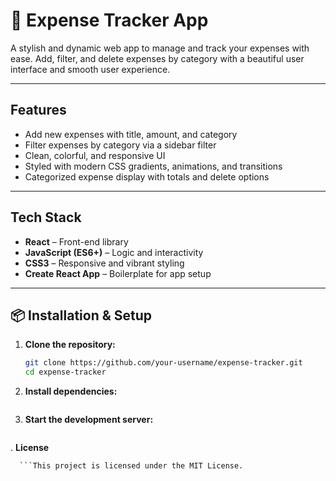 # 🧾 Expense Tracker App

A stylish and dynamic web app to manage and track your expenses with ease. Add, filter, and delete expenses by category with a beautiful user interface and smooth user experience.



---

##  Features

-  Add new expenses with title, amount, and category  
-  Filter expenses by category via a sidebar filter  
-  Clean, colorful, and responsive UI  
-  Styled with modern CSS gradients, animations, and transitions  
-  Categorized expense display with totals and delete options  

---

##  Tech Stack

- **React** – Front-end library  
- **JavaScript (ES6+)** – Logic and interactivity  
- **CSS3** – Responsive and vibrant styling  
- **Create React App** – Boilerplate for app setup  

---

## 📦 Installation & Setup

1. **Clone the repository:**

   ```bash
   git clone https://github.com/your-username/expense-tracker.git
   cd expense-tracker
2. **Install dependencies:**
     ```npm install
3. **Start the development server:**
      ```npm start

. **License**

      ```This project is licensed under the MIT License.

